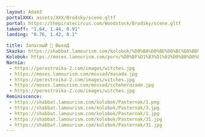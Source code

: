 ```yaml
---
layout: Adam3
portalXXX: assets/XXX/Brodsky/scene.gltf
portal: https://thepiratecircus.com/Woodstock/Brodsky/scene.gltf
takeoff: "1.64, 1.44, 0.91"
landing: "0.76, 1.42, 0.1"

title: ЗапасныЙ 🪬 ВыxоД
Skazka: https://shabbat.lamourism.com/kolobok/%D0%BA%D0%BE%D0%BC%D0%BD%D0%B0%D1%82%D0%B0.mp4
Kolobok: https://moses.lamourism.com/porn/%D0%BF%D1%83%D1%82%D0%B8%D0%BD-%D0%BF%D0%BE%D0%BB%D1%83%D1%87%D0%B8%D1%82-%D0%BF%D0%B8Z%D0%B4%D1%8B.mp4
Narnia:
 - https://perestroika-2.com/images/witches.jpg
 - https://moses.lamourism.com/mossad/masada.jpg
 - https://perestroika-2.com/images/witches.jpg
 - https://moses.lamourism.com/mossad/scheherazade.jpg
 - https://perestroika-2.com/images/witches.jpg
Reminiscence:
 - https://shabbat.lamourism.com/kolobok/Pasternak/1.png
 - https://shabbat.lamourism.com/kolobok/Pasternak/3.jpg
 - https://shabbat.lamourism.com/kolobok/Pasternak/1.jpg
 - https://shabbat.lamourism.com/kolobok/Pasternak/31.jpg
 - https://shabbat.lamourism.com/kolobok/Pasternak/31.jpg
---
```

